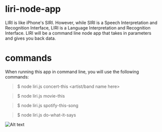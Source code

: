 # liri-node-app
LIRI is like iPhone's SIRI. However, while SIRI is a Speech Interpretation and Recognition Interface, LIRI is a Language Interpretation and Recognition Interface. LIRI will be a command line node app that takes in parameters and gives you back data.

# commands
When running this app in command line, you will use the following commands:
 
> $ node liri.js concert-this <artist/band name here>

> $ node liri.js movie-this <movie name here>
 
> $ node liri.js spotify-this-song <song here>
 
> $ node liri.js do-what-it-says 

![Alt text](/C:\Users\Priscilla\liri-node-app/readme.md/spotify.jpg)
